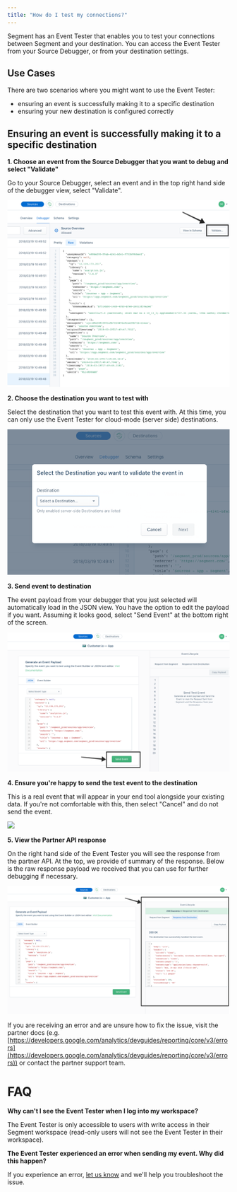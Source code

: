 ```yaml
---
title: "How do I test my connections?"
---
```



Segment has an Event Tester that enables you to test your connections between Segment and your destination. You can access the Event Tester from your Source Debugger, or from your destination settings.   

## Use Cases

There are two scenarios where you might want to use the Event Tester:

*   ensuring an event is successfully making it to a specific destination
*   ensuring your new destination is configured correctly


## Ensuring an event is successfully making it to a specific destination

**1. Choose an event from the Source Debugger that you want to debug and select "Validate"**

Go to your Source Debugger, select an event and in the top right hand side of the debugger view, select "Validate".

![](images/event-tester_GgyOswJA.png)

**2. Choose the destination you want to test with**

Select the destination that you want to test this event with. At this time, you can only use the Event Tester for cloud-mode (server side) destinations.

![](images/event-tester_2JfoKddf.png)

**3. Send event to destination**

The event payload from your debugger that you just selected will automatically load in the JSON view. You have the option to edit the payload if you want. Assuming it looks good, select "Send Event" at the bottom right of the screen. 

![](images/event-tester_J7TEDYvY.png)

**4. Ensure you're happy to send the test event to the destination**

This is a real event that will appear in your end tool alongside your existing data. If you're not comfortable with this, then select "Cancel" and do not send the event. 

![](images/event-tester_Yxw1DJqb.png)

**5. View the Partner API response**

On the right hand side of the Event Tester you will see the response from the partner API. At the top, we provide of summary of the response. Below is the raw response payload we received that you can use for further debugging if necessary. 

![](images/event-tester_il6mvexS.png)

If you are receiving an error and are unsure how to fix the issue, visit the partner docs (e.g. [https://developers.google.com/analytics/devguides/reporting/core/v3/errors](https://developers.google.com/analytics/devguides/reporting/core/v3/errors)) or contact the partner support team. 

# FAQ

**Why can't I see the Event Tester when I log into my workspace?**

The Event Tester is only accessible to users with write access in their Segment workspace (read-only users will not see the Event Tester in their workspace). 

**The Event Tester experienced an error when sending my event. Why did this happen?**

If you experience an error, [let us know](https://segment.com/help/contact/) and we'll help you troubleshoot the issue.
